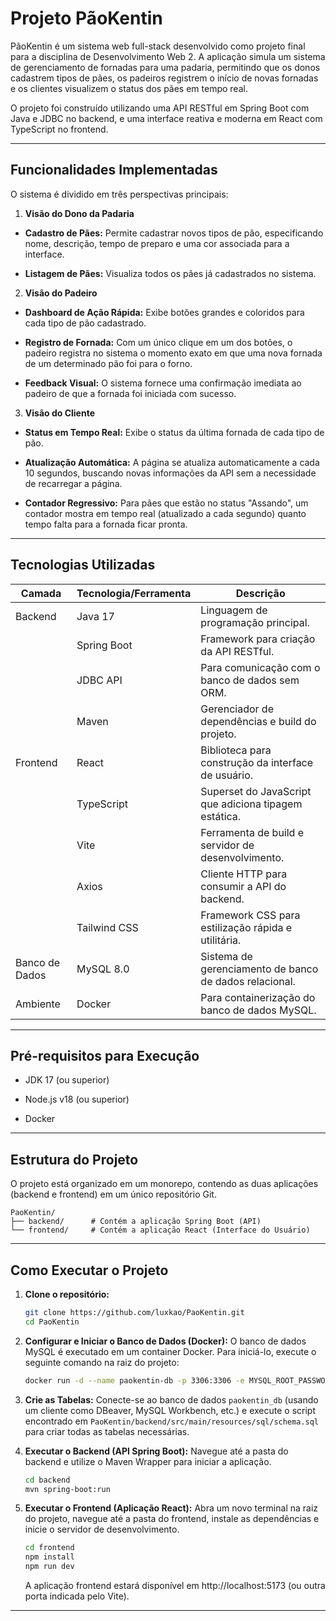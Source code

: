 # Projeto PãoKentin

PãoKentin é um sistema web full-stack desenvolvido como projeto final para a disciplina de Desenvolvimento Web 2. A aplicação simula um sistema de gerenciamento de fornadas para uma padaria, permitindo que os donos cadastrem tipos de pães, os padeiros registrem o início de novas fornadas e os clientes visualizem o status dos pães em tempo real.

O projeto foi construído utilizando uma API RESTful em Spring Boot com Java e JDBC no backend, e uma interface reativa e moderna em React com TypeScript no frontend.

---
## Funcionalidades Implementadas

O sistema é dividido em três perspectivas principais:

1. **Visão do Dono da Padaria**

-  **Cadastro de Pães:** Permite cadastrar novos tipos de pão, especificando nome, descrição, tempo de preparo e uma cor associada para a interface.

-  **Listagem de Pães:** Visualiza todos os pães já cadastrados no sistema.


2. **Visão do Padeiro**

-  **Dashboard de Ação Rápida:** Exibe botões grandes e coloridos para cada tipo de pão cadastrado.

-  **Registro de Fornada:** Com um único clique em um dos botões, o padeiro registra no sistema o momento exato em que uma nova fornada de um determinado pão foi para o forno.

-  **Feedback Visual:** O sistema fornece uma confirmação imediata ao padeiro de que a fornada foi iniciada com sucesso.

3. **Visão do Cliente**

-  **Status em Tempo Real:** Exibe o status da última fornada de cada tipo de pão.

-  **Atualização Automática:** A página se atualiza automaticamente a cada 10 segundos, buscando novas informações da API sem a necessidade de recarregar a página.

-  **Contador Regressivo:** Para pães que estão no status "Assando", um contador mostra em tempo real (atualizado a cada segundo) quanto tempo falta para a fornada ficar pronta.
---

## Tecnologias Utilizadas

| Camada | Tecnologia/Ferramenta | Descrição |
| ----------- | ---------- | ----------- |
| Backend | Java 17 | Linguagem de programação principal. |
|  | Spring Boot | Framework para criação da API RESTful. |
|  | JDBC API | Para comunicação com o banco de dados sem ORM. |
|  | Maven | Gerenciador de dependências e build do projeto. |
| Frontend | React | Biblioteca para construção da interface de usuário. |
|  | TypeScript | Superset do JavaScript que adiciona tipagem estática. |
|  | Vite | Ferramenta de build e servidor de desenvolvimento. |
|  | Axios | Cliente HTTP para consumir a API do backend. |
|  | Tailwind CSS | Framework CSS para estilização rápida e utilitária. |
| Banco de Dados | MySQL 8.0 | Sistema de gerenciamento de banco de dados relacional. |
| Ambiente | Docker | Para containerização do banco de dados MySQL. |
---

## Pré-requisitos para Execução

- JDK 17 (ou superior)

- Node.js v18 (ou superior)

- Docker
---

## Estrutura do Projeto

O projeto está organizado em um monorepo, contendo as duas aplicações (backend e frontend) em um único repositório Git.
```
PaoKentin/
├── backend/      # Contém a aplicação Spring Boot (API)
└── frontend/     # Contém a aplicação React (Interface do Usuário)
```

---

## Como Executar o Projeto

1.  **Clone o repositório:**
    ```bash
    git clone https://github.com/luxkao/PaoKentin.git
    cd PaoKentin
    ```

2.  **Configurar e Iniciar o Banco de Dados (Docker):**
    O banco de dados MySQL é executado em um container Docker. Para iniciá-lo, execute o seguinte comando na raiz do projeto:
    ```bash
    docker run -d --name paokentin-db -p 3306:3306 -e MYSQL_ROOT_PASSWORD=root -e MYSQL_DATABASE=paokentin_db mysql:8.0
    ```
3.  **Crie as Tabelas:**
    Conecte-se ao banco de dados `paokentin_db` (usando um cliente como DBeaver, MySQL Workbench, etc.) e execute o script encontrado em `PaoKentin/backend/src/main/resources/sql/schema.sql` para criar todas as tabelas necessárias.

4.  **Executar o Backend (API Spring Boot):**
    Navegue até a pasta do backend e utilize o Maven Wrapper para iniciar a aplicação.
    ```bash
    cd backend
    mvn spring-boot:run
    ```

5.  **Executar o Frontend (Aplicação React):**
    Abra um novo terminal na raiz do projeto, navegue até a pasta do frontend, instale as dependências e inicie o servidor de desenvolvimento.
    ```bash
    cd frontend
    npm install
    npm run dev
    ```
    A aplicação frontend estará disponível em http://localhost:5173 (ou outra porta indicada pelo Vite).
---

